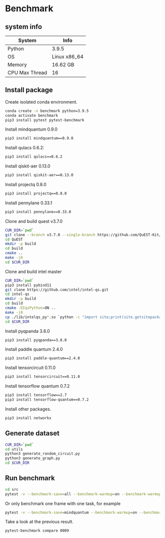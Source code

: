 # Benchmark

## system info

|System|Info|
|-|-|
|Python|3.9.5|
|OS|Linux x86_64|
|Memory|16.62 GB|
|CPU Max Thread|16|

## Install package

Create isolated conda environment.

```bash
conda create -n benchmark python=3.9.5
conda activate benchmark
pip3 install pytest pytest-benchmark
```

Install mindquantum 0.9.0

```bash
pip3 install mindquantum==0.9.0
```

Install qulacs 0.6.2:

```bash
pip3 install qulacs==0.6.2
```

Install qiskit-aer 0.13.0

```bash
pip3 install qiskit-aer==0.13.0
```

Install projectq 0.8.0

```bash
pip3 install projectq==0.8.0
```

Install pennylane 0.33.1

```bash
pip3 install pennylane==0.33.0
```

Clone and build quest v3.7.0

```bash
CUR_DIR=`pwd`
git clone --branch v3.7.0 --single-branch https://github.com/QuEST-Kit/QuEST.git
cd QuEST
mkdir -p build
cd build
cmake ..
make -j8
cd $CUR_DIR
```

Clone and build intel master

```bash
CUR_DIR=`pwd`
pip3 install pybind11
git clone https://github.com/intel/intel-qs.git
cd intel-qs
mkdir -p build
cd build
cmake -DIqsPython=ON ..
make -j8
cp ./lib/intelqs_py*.so `python -c "import site;print(site.getsitepackages()[0])"`
cd $CUR_DIR
```

Install pyqpanda 3.8.0

```bash
pip3 install pyqpanda==3.8.0
```

Install paddle quantum 2.4.0

```bash
pip3 install paddle-quantum==2.4.0
```

Install tensorcircuit 0.11.0

```bash
pip3 install tensorcircuit==0.11.0
```

Install tensorflow quantum 0.7.2

```bash
pip3 install tensorflow==2.7
pip3 install tensorflow-quantum==0.7.2
```

Install other packages.

```bash
pip3 install networkx
```

## Generate dataset

```bash
CUR_DIR=`pwd`
cd utils
python3 generate_random_circuit.py
python3 generate_graph.py
cd $CUR_DIR
```


## Run benchmark

```bash
cd src
pytest -v --benchmark-save=all --benchmark-warmup=on --benchmark-warmup-iterations=1
```

Or only benchmark one frame with one task, for example

```bash
pytest -v --benchmark-save=mindquantum --benchmark-warmup=on --benchmark-warmup-iterations=1 -m 'random_circuit and mindquantum'
```

Take a look at the previous result.

```bash
pytest-benchmark compare 0009
```
